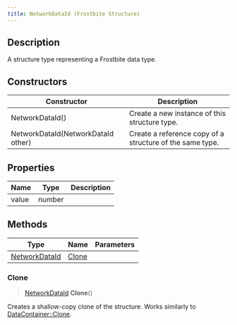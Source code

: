```yaml
---
title: NetworkDataId (Frostbite Structure)
---
```

## Description

A structure type representing a Frostbite data type.

## Constructors

| Constructor                        | Description                                              |
| ---------------------------------- | -------------------------------------------------------- |
| NetworkDataId()                    | Create a new instance of this structure type.            |
| NetworkDataId(NetworkDataId other) | Create a reference copy of a structure of the same type. |

## Properties

| Name  | Type   | Description |
| ----- | ------ | ----------- |
| value | number |             |

## Methods

| Type                           | Name            | Parameters |
| ------------------------------ | --------------- | ---------- |
| [NetworkDataId](NetworkDataId) | [Clone](#clone) |            |

### Clone

> [NetworkDataId](NetworkDataId) **Clone**()

Creates a shallow-copy clone of the structure. Works similarly to [DataContainer::Clone](/vext/ref/cls/shr/datacontainer#clone).
